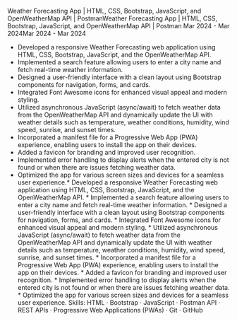 Weather Forecasting App | HTML, CSS, Bootstrap, JavaScript, and OpenWeatherMap API | PostmanWeather Forecasting App | HTML, CSS, Bootstrap, JavaScript, and OpenWeatherMap API | Postman
Mar 2024 - Mar 2024Mar 2024 - Mar 2024
* Developed a responsive Weather Forecasting web application using HTML, CSS, Bootstrap, JavaScript, and the OpenWeatherMap API.
* Implemented a search feature allowing users to enter a city name and fetch real-time weather information.
* Designed a user-friendly interface with a clean layout using Bootstrap components for navigation, forms, and cards.
* Integrated Font Awesome icons for enhanced visual appeal and modern styling.
* Utilized asynchronous JavaScript (async/await) to fetch weather data from the OpenWeatherMap API and dynamically update the UI with weather details such as temperature, weather conditions, humidity, wind speed, sunrise, and sunset times.
* Incorporated a manifest file for a Progressive Web App (PWA) experience, enabling users to install the app on their devices.
* Added a favicon for branding and improved user recognition.
* Implemented error handling to display alerts when the entered city is not found or when there are issues fetching weather data.
* Optimized the app for various screen sizes and devices for a seamless user experience.* Developed a responsive Weather Forecasting web application using HTML, CSS, Bootstrap, JavaScript, and the OpenWeatherMap API. * Implemented a search feature allowing users to enter a city name and fetch real-time weather information. * Designed a user-friendly interface with a clean layout using Bootstrap components for navigation, forms, and cards. * Integrated Font Awesome icons for enhanced visual appeal and modern styling. * Utilized asynchronous JavaScript (async/await) to fetch weather data from the OpenWeatherMap API and dynamically update the UI with weather details such as temperature, weather conditions, humidity, wind speed, sunrise, and sunset times. * Incorporated a manifest file for a Progressive Web App (PWA) experience, enabling users to install the app on their devices. * Added a favicon for branding and improved user recognition. * Implemented error handling to display alerts when the entered city is not found or when there are issues fetching weather data. * Optimized the app for various screen sizes and devices for a seamless user experience.
Skills: HTML · Bootstrap · JavaScript · Postman API · REST APIs · Progressive Web Applications (PWAs) · Git · GitHub
